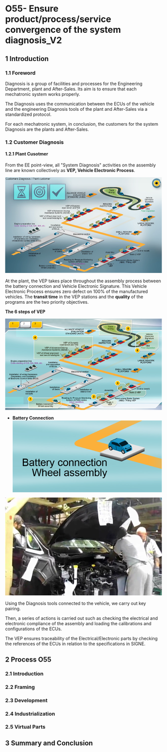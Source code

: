# O55- Ensure product/process/service convergence of the system diagnosis_V2

## 1 Introduction

### 1.1 Foreword

Diagnosis is a group of facilities and processes for the Engineering Department, plant and After-Sales. Its aim is to ensure that each mechatronic system works properly.

The Diagnosis uses the communication between the ECUs of the vehicle and the engineering Diagnosis tools of the plant and After-Sales
via a standardized protocol.

For each mechatronic system, in conclusion, the customers for the system Diagnosis are the plants and After-Sales.

### 1.2 Customer Diagnosis

#### 1.2.1 Plant Cusotmer

From the EE point-view, all "System Diagnosis" activities on the assembly line are known collectively as **VEP, Vehicle Electronic Process**.

![O55_0](./images/O55_0.png)

At the plant, the VEP takes place throughout the assembly process between the battery connection and Vehicle Electronic Signature. This Vehicle Electronic Process ensures zero defect on 100% of the manufactured vehicles. The **transit time** in the VEP stations and the **quality** of the programs are the two priority objectives.

**The 6 steps of VEP**

![O55_1](./images/O55_1.png)

- **Battery Connection**
![O55_2](./images/O55_2.png)

![O55_3](./images/O55_3.png)

Using the Diagnosis tools connected to the vehicle, we carry out key pairing.

Then, a series of actions is carried out such as checking the electrical and electronic compliance of the assembly and loading the calibrations and configurations of the ECUs.

The VEP ensures traceability of the Electrical/Electronic parts by checking the references of the ECUs in relation to the specifications in SIGNE.

## 2 Process O55

### 2.1 Introduction

### 2.2 Framing

### 2.3 Development

### 2.4 Industrialization

### 2.5 Virtual Parts

## 3 Summary and Conclusion